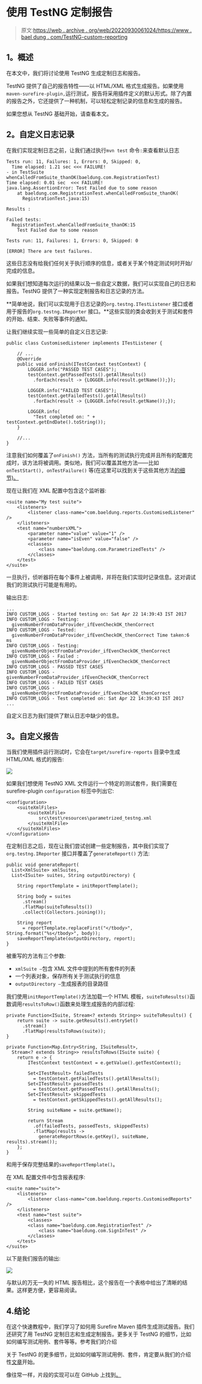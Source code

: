 # 使用 TestNG 定制报告

> 原文:[https://web . archive . org/web/20220930061024/https://www . bael dung . com/TestNG-custom-reporting](https://web.archive.org/web/20220930061024/https://www.baeldung.com/testng-custom-reporting)

## **1。概述**

在本文中，我们将讨论使用 TestNG 生成定制日志和报告。

TestNG 提供了自己的报告特性——以 HTML/XML 格式生成报告。如果使用`maven-surefire-plugin,`运行测试，报告将采用插件定义的默认形式。除了内置的报告之外，它还提供了一种机制，可以轻松定制记录的信息和生成的报告。

如果您想从 TestNG 基础开始，请查看本文。

## **2。自定义日志记录**

在我们实现定制日志之前，让我们通过执行`mvn test` 命令`:`来查看默认日志

```
Tests run: 11, Failures: 1, Errors: 0, Skipped: 0, 
  Time elapsed: 1.21 sec <<< FAILURE! 
- in TestSuite
whenCalledFromSuite_thanOK(baeldung.com.RegistrationTest)  
Time elapsed: 0.01 sec  <<< FAILURE!
java.lang.AssertionError: Test Failed due to some reason
    at baeldung.com.RegistrationTest.whenCalledFromSuite_thanOK(
      RegistrationTest.java:15)

Results :

Failed tests:
  RegistrationTest.whenCalledFromSuite_thanOK:15 
    Test Failed due to some reason

Tests run: 11, Failures: 1, Errors: 0, Skipped: 0

[ERROR] There are test failures.
```

这些日志没有给我们任何关于执行顺序的信息，或者关于某个特定测试何时开始/完成的信息。

如果我们想知道每次运行的结果以及一些自定义数据，我们可以实现自己的日志和报告。TestNG 提供了一种实现定制报告和日志记录的方法。

**简单地说，我们可以实现用于日志记录的`org.testng.ITestListener` 接口或者用于报告的`org.testng.IReporter` 接口。**这些实现的类会收到关于测试和套件的开始、结束、失败等事件的通知。

让我们继续实现一些简单的自定义日志记录:

```
public class CustomisedListener implements ITestListener {

    // ...
    @Override
    public void onFinish(ITestContext testContext) {
        LOGGER.info("PASSED TEST CASES");
        testContext.getPassedTests().getAllResults()
          .forEach(result -> {LOGGER.info(result.getName());});

        LOGGER.info("FAILED TEST CASES");
        testContext.getFailedTests().getAllResults()
          .forEach(result -> {LOGGER.info(result.getName());});

        LOGGER.info(
          "Test completed on: " + testContext.getEndDate().toString());
    }  

    //...
} 
```

注意我们如何覆盖了`onFinish()` 方法，当所有的测试执行完成并且所有的配置完成时，该方法将被调用。类似地，我们可以覆盖其他方法——比如`onTestStart(), onTestFailure()` 等(在这里可以找到关于这些其他方法[的细节)。](https://web.archive.org/web/20220525132405/http://javadox.com/org.testng/testng/6.8/org/testng/ITestListener.html)

现在让我们在 XML 配置中包含这个监听器:

```
<suite name="My test suite">
    <listeners>
        <listener class-name="com.baeldung.reports.CustomisedListener" />
    </listeners>
    <test name="numbersXML">
        <parameter name="value" value="1" />
        <parameter name="isEven" value="false" />
        <classes>
            <class name="baeldung.com.ParametrizedTests" />
        </classes>
    </test>
</suite>
```

一旦执行，侦听器将在每个事件上被调用，并将在我们实现时记录信息。这对调试我们的测试执行可能是有用的。

输出日志:

```
...
INFO CUSTOM_LOGS - Started testing on: Sat Apr 22 14:39:43 IST 2017
INFO CUSTOM_LOGS - Testing: 
  givenNumberFromDataProvider_ifEvenCheckOK_thenCorrect
INFO CUSTOM_LOGS - Tested: 
  givenNumberFromDataProvider_ifEvenCheckOK_thenCorrect Time taken:6 ms
INFO CUSTOM_LOGS - Testing: 
  givenNumberObjectFromDataProvider_ifEvenCheckOK_thenCorrect
INFO CUSTOM_LOGS - Failed : 
  givenNumberObjectFromDataProvider_ifEvenCheckOK_thenCorrect
INFO CUSTOM_LOGS - PASSED TEST CASES
INFO CUSTOM_LOGS - givenNumberFromDataProvider_ifEvenCheckOK_thenCorrect
INFO CUSTOM_LOGS - FAILED TEST CASES
INFO CUSTOM_LOGS - 
  givenNumberObjectFromDataProvider_ifEvenCheckOK_thenCorrect
INFO CUSTOM_LOGS - Test completed on: Sat Apr 22 14:39:43 IST 2017
...
```

自定义日志为我们提供了默认日志中缺少的信息。

## **3。自定义报告**

当我们使用插件运行测试时，它会在`target/surefire-reports` 目录中生成 HTML/XML 格式的报告:

[![](img/d3c6e9fcd089acf3b786188c76a946da.png)](/web/20220525132405/https://www.baeldung.com/wp-content/uploads/2017/05/test-report.jpg)

如果我们想使用 TestNG XML 文件运行一个特定的测试套件，我们需要在 surefire-plugin `configuration` 标签中列出它:

```
<configuration>
    <suiteXmlFiles>
        <suiteXmlFile>
            src\test\resources\parametrized_testng.xml
        </suiteXmlFile>
    </suiteXmlFiles>
</configuration>
```

在定制日志之后，现在让我们尝试创建一些定制报告，其中我们实现了`org.testng.IReporter` 接口并覆盖了`generateReport()` 方法:

```
public void generateReport(
  List<XmlSuite> xmlSuites, 
  List<ISuite> suites, String outputDirectory) {

    String reportTemplate = initReportTemplate();

    String body = suites
      .stream()
      .flatMap(suiteToResults())
      .collect(Collectors.joining());

    String report
      = reportTemplate.replaceFirst("</tbody>", String.format("%s</tbody>", body));
    saveReportTemplate(outputDirectory, report);
}
```

被重写的方法有三个参数:

*   `xmlSuite –`包含 XML 文件中提到的所有套件的列表
*   一个列表对象，保存所有关于测试执行的信息
*   `outputDirectory –`生成报表的目录路径

我们使用`initReportTemplate()`方法加载一个 HTML 模板，`suiteToResults()`函数调用`resultsToRow()`函数来处理生成报告的内部过程:

```
private Function<ISuite, Stream<? extends String>> suiteToResults() {
    return suite -> suite.getResults().entrySet()
      .stream()
      .flatMap(resultsToRows(suite));
}

private Function<Map.Entry<String, ISuiteResult>, 
  Stream<? extends String>> resultsToRows(ISuite suite) {
    return e -> {
        ITestContext testContext = e.getValue().getTestContext();

        Set<ITestResult> failedTests 
          = testContext.getFailedTests().getAllResults();
        Set<ITestResult> passedTests 
          = testContext.getPassedTests().getAllResults();
        Set<ITestResult> skippedTests 
          = testContext.getSkippedTests().getAllResults();

        String suiteName = suite.getName();

        return Stream
          .of(failedTests, passedTests, skippedTests)
          .flatMap(results ->
            generateReportRows(e.getKey(), suiteName, results).stream());
    };
}
```

和用于保存完整结果的`saveReportTemplate()`。

在 XML 配置文件中包含报表程序:

```
<suite name="suite">
    <listeners>
        <listener class-name="com.baeldung.reports.CustomisedReports" />
    </listeners>
    <test name="test suite">
        <classes>
	    <class name="baeldung.com.RegistrationTest" />
            <class name="baeldung.com.SignInTest" />
        </classes>
    </test>
</suite> 
```

以下是我们报告的输出:

[![](img/eac128108721eb0ffc4a0a97cb680ad2.png)](/web/20220525132405/https://www.baeldung.com/wp-content/uploads/2017/05/customReport.jpg)

与默认的万无一失的 HTML 报告相比，这个报告在一个表格中给出了清晰的结果。这样更方便，更容易阅读。

## 4.结论

在这个快速教程中，我们学习了如何用 Surefire Maven 插件生成测试报告。我们还研究了用 TestNG 定制日志和生成定制报告。更多关于 TestNG 的细节，比如如何编写测试用例、套件等等。参考我们的介绍

关于 TestNG 的更多细节，比如如何编写测试用例、套件，肯定要从我们的介绍性[文章](/web/20220525132405/https://www.baeldung.com/testng)开始。

像往常一样，片段的实现可以在 GitHub 上找到[。](https://web.archive.org/web/20220525132405/https://github.com/eugenp/tutorials/tree/master/testing-modules/testng)